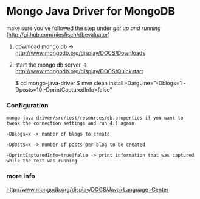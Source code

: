 # Mongo Java Driver for MongoDB

make sure you've followed the step under *get up and running* (<http://github.com/niesfisch/dbevaluator>)

1. download mongo db -> <http://www.mongodb.org/display/DOCS/Downloads>
2. start the mongo db server -> <http://www.mongodb.org/display/DOCS/Quickstart>

    $ cd mongo-java-driver
    $ mvn clean install -DargLine="-Dblogs=1 -Dposts=10 -DprintCapturedInfo=false" 

### Configuration
    mongo-java-driver/src/test/resources/db.properties if you want to tweak the connection settings and run 4.) again

    -Dblogs=x -> number of blogs to create

    -Dposts=x -> number of posts per blog to be created

    -DprintCapturedInfo=true|false -> print information that was captured while the test was running


### more info

http://www.mongodb.org/display/DOCS/Java+Language+Center
